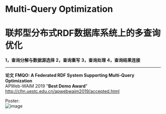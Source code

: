 # Multi-Query Optimization
# **联邦型分布式RDF数据库系统上的多查询优化**
**1，查询分解与数据源选择**
**2，查询重写**
**3，查询处理**
**4，查询结果连接**


---

**论文**
**FMQO: A Federated RDF System Supporting Multi-Query Optimization**\
APWeb-WAIM 2019   "**Best Demo Award**"\
http://cfm.uestc.edu.cn/apwebwaim2019/accepted.html


Poster:\
![image](https://github.com/QiGe57/MultiQueryOptimization/blob/master/resources/FMQO_poster1.jpg?raw=true)
